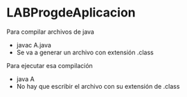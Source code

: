 # LABProgdeAplicacion

Para compilar archivos de java
- javac A.java
- Se va a generar un archivo con extensión .class

Para ejecutar esa compilación
- java A
- No hay que escribir el archivo con su extensión de .class
